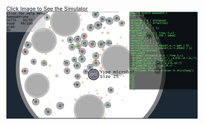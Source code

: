 [Click Image to See the Simulator![sim_image](microSimTeaser.png?raw=true)](https://sharp-shark.github.io/Micro-Simulator/Micro%20Simulator/index.html)
